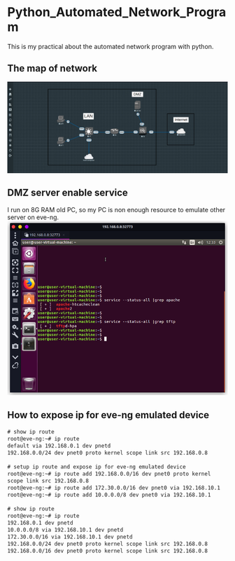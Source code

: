 # Python_Automated_Network_Program

This is my practical about the automated network program with python.
## The map of network
![planning_map](img/planning_map.png)

## DMZ server enable service
I run on 8G RAM old PC, so my PC is non enough resource to emulate other server on eve-ng.
![DMZ_server](img/linux_enable_services.png)

## How to expose ip for eve-ng emulated device
```
# show ip route
root@eve-ng:~# ip route
default via 192.168.0.1 dev pnetd
192.168.0.0/24 dev pnet0 proto kernel scope link src 192.168.0.8

# setup ip route and expose ip for eve-ng emulated device
root@eve-ng:~# ip route add 192.168.0.0/16 dev pnet0 proto kernel scope link src 192.168.0.8
root@eve-ng:~# ip route add 172.30.0.0/16 dev pnet0 via 192.168.10.1
root@eve-ng:~# ip route add 10.0.0.0/8 dev pnet0 via 192.168.10.1

# show ip route
root@eve-ng:~# ip route
192.168.0.1 dev pnetd
10.0.0.0/8 via 192.168.10.1 dev pnetd
172.30.0.0/16 via 192.168.10.1 dev pnetd
192.168.0.0/24 dev pnet0 proto kernel scope link src 192.168.0.8
192.168.0.0/16 dev pnet0 proto kernel scope link src 192.168.0.8
```
